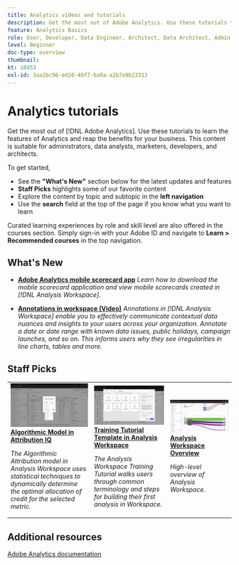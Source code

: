 ```yaml
---
title: Analytics videos and tutorials
description: Get the most out of Adobe Analytics. Use these tutorials to learn the features of Analytics and reap the benefits for your business. This content is suitable for administrators, data analysts, marketers, developers, and architects. 
feature: Analytics Basics
role: User, Developer, Data Engineer, Architect, Data Architect, Admin, Leader
level: Beginner
doc-type: overview
thumbnail: 
kt: 10453
exl-id: 3aa2bc96-ed20-46f7-ba9a-a2b7e8b23313
---
```



# Analytics tutorials

Get the most out of [!DNL Adobe Analytics]. Use these tutorials to learn the features of Analytics and reap the benefits for your business. This content is suitable for administrators, data analysts, marketers, developers, and architects. 
  
To get started, 

* See the **"What's New"** section below for the latest updates and features
* **Staff Picks** highlights some of our favorite content 
* Explore the content by topic and subtopic in the **left navigation**
* Use the **search** field at the top of the page if you know what you want to learn

Curated learning experiences by role and skill level are also offered in the courses section. Simply sign-in with your Adobe ID and navigate to **Learn > Recommended courses** in the top navigation.

<div id="whats-new-section">

## What's New

*   **[Adobe Analytics mobile scorecard app](additional-tools/analytics-dashboards/adobe-analytics-dashboards-in-app-experience.md)**
    *Learn how to download the mobile scorecard application and view mobile scorecards created in [!DNL Analysis Workspace].*

*   **[Annotations in workspace (Video)](analysis-workspace/navigating-workspace-projects/annotations-in-analysis-workspace.md)**
    *Annotations in [!DNL Analysis Workspace] enable you to effectively communicate contextual data nuances and insights to your users across your organization. Annotate a date or date range with known data issues, public holidays, campaign launches, and so on. This  informs users why they see irregularities in line charts, tables and more.*

</div>

<div id="staff-picks-section">

## Staff Picks

<table>
<tr>
  <td>
    <a href="analysis-workspace/attribution-iq/algorithmic-model-in-attribution-iq.md">
      <img alt="Algorithmic Model in Attribution IQ" src="assets/36205.jpg" />
    </a>
    <div>
      <a href="analysis-workspace/attribution-iq/algorithmic-model-in-attribution-iq.md">
    <strong>Algorithmic Model in Attribution IQ</strong>
    </a>
    </div>
    <p>
    <em>The Algorithmic Attribution model in Analysis Workspace uses statistical techniques to dynamically determine the optimal allocation of credit for the selected metric.</em>
    <p>
  </td>
   <td>
    <a href="analysis-workspace/navigating-workspace-projects/training-tutorial-template-in-analysis-workspace.md">
      <img alt="Training Tutorial Template in Analysis Workspace" src="assets/33773.jpg" />
    </a>
    <div>
      <a href="analysis-workspace/navigating-workspace-projects/training-tutorial-template-in-analysis-workspace.md">
    <strong>Training Tutorial Template in Analysis Workspace</strong>
    </a>
    </div>
    <p>
    <em>The Analysis Workspace Training Tutorial walks users through common terminology and steps for building their first analysis in Workspace.</em>
    <p>
  </td>
  <td>
    <a href="analysis-workspace/analysis-workspace-basics/analysis-workspace-overview.md">
      <img alt="thumbnail image for the 'Analysis Workspace Overview' video" src="assets/thumb_analysis-workspace-overview.png" />
    </a>
    <div>
      <a href="analysis-workspace/analysis-workspace-basics/analysis-workspace-overview.md">
    <strong>Analysis Workspace Overview</strong>
    </a>
    </div>
    <p>
    <em>High-level overview of Analysis Workspace.</em>
    <p>
  </td>
</tr>
</table>

</div>
  
## Additional resources

[Adobe Analytics documentation](https://experienceleague.adobe.com/docs/analytics.html)
